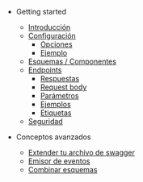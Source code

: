 - Getting started

  - [Introducción](/es/README.md)
  - [Configuración](/es/configuration.md?id=configuration)
    - [Opciones](/es/configuration.md?id=configuration)
    - [Ejemplo](/es/configuration.md?id=full-example)
  - [Esquemas / Componentes](/es/components.md)
  - [Endpoints](/es/responses.md)
    - [Respuestas](/es/responses.md)
    - [Request body](/es/requestBody.md)
    - [Parámetros](/es/parameters.md)
    - [Ejemplos](/es/examples.md)
    - [Etiquetas](/es/tags.md)
  - [Seguridad](/es/security.md)

- Conceptos avanzados

  - [ Extender tu archivo de swagger](/es/merge.md)
  - [Emisor de eventos](/es/eventEmitter.md)
  - [Combinar esquemas](/es/combineSchemas.md)